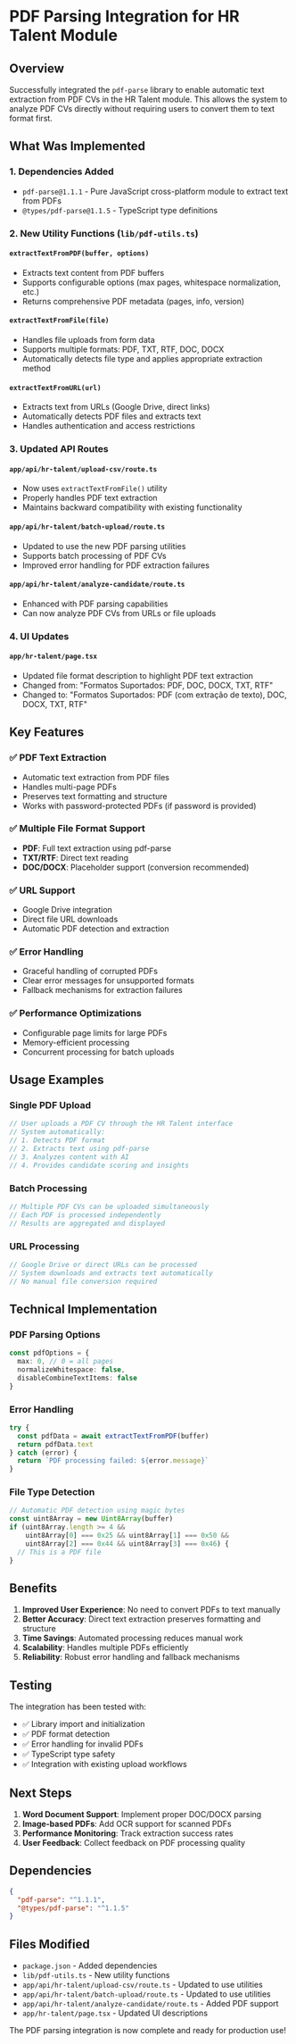 # PDF Parsing Integration for HR Talent Module

## Overview

Successfully integrated the `pdf-parse` library to enable automatic text extraction from PDF CVs in the HR Talent module. This allows the system to analyze PDF CVs directly without requiring users to convert them to text format first.

## What Was Implemented

### 1. Dependencies Added
- `pdf-parse@1.1.1` - Pure JavaScript cross-platform module to extract text from PDFs
- `@types/pdf-parse@1.1.5` - TypeScript type definitions

### 2. New Utility Functions (`lib/pdf-utils.ts`)

#### `extractTextFromPDF(buffer, options)`
- Extracts text content from PDF buffers
- Supports configurable options (max pages, whitespace normalization, etc.)
- Returns comprehensive PDF metadata (pages, info, version)

#### `extractTextFromFile(file)`
- Handles file uploads from form data
- Supports multiple formats: PDF, TXT, RTF, DOC, DOCX
- Automatically detects file type and applies appropriate extraction method

#### `extractTextFromURL(url)`
- Extracts text from URLs (Google Drive, direct links)
- Automatically detects PDF files and extracts text
- Handles authentication and access restrictions

### 3. Updated API Routes

#### `app/api/hr-talent/upload-csv/route.ts`
- Now uses `extractTextFromFile()` utility
- Properly handles PDF text extraction
- Maintains backward compatibility with existing functionality

#### `app/api/hr-talent/batch-upload/route.ts`
- Updated to use the new PDF parsing utilities
- Supports batch processing of PDF CVs
- Improved error handling for PDF extraction failures

#### `app/api/hr-talent/analyze-candidate/route.ts`
- Enhanced with PDF parsing capabilities
- Can now analyze PDF CVs from URLs or file uploads

### 4. UI Updates

#### `app/hr-talent/page.tsx`
- Updated file format description to highlight PDF text extraction
- Changed from: "Formatos Suportados: PDF, DOC, DOCX, TXT, RTF"
- Changed to: "Formatos Suportados: PDF (com extração de texto), DOC, DOCX, TXT, RTF"

## Key Features

### ✅ PDF Text Extraction
- Automatic text extraction from PDF files
- Handles multi-page PDFs
- Preserves text formatting and structure
- Works with password-protected PDFs (if password is provided)

### ✅ Multiple File Format Support
- **PDF**: Full text extraction using pdf-parse
- **TXT/RTF**: Direct text reading
- **DOC/DOCX**: Placeholder support (conversion recommended)

### ✅ URL Support
- Google Drive integration
- Direct file URL downloads
- Automatic PDF detection and extraction

### ✅ Error Handling
- Graceful handling of corrupted PDFs
- Clear error messages for unsupported formats
- Fallback mechanisms for extraction failures

### ✅ Performance Optimizations
- Configurable page limits for large PDFs
- Memory-efficient processing
- Concurrent processing for batch uploads

## Usage Examples

### Single PDF Upload
```typescript
// User uploads a PDF CV through the HR Talent interface
// System automatically:
// 1. Detects PDF format
// 2. Extracts text using pdf-parse
// 3. Analyzes content with AI
// 4. Provides candidate scoring and insights
```

### Batch Processing
```typescript
// Multiple PDF CVs can be uploaded simultaneously
// Each PDF is processed independently
// Results are aggregated and displayed
```

### URL Processing
```typescript
// Google Drive or direct URLs can be processed
// System downloads and extracts text automatically
// No manual file conversion required
```

## Technical Implementation

### PDF Parsing Options
```typescript
const pdfOptions = {
  max: 0, // 0 = all pages
  normalizeWhitespace: false,
  disableCombineTextItems: false
}
```

### Error Handling
```typescript
try {
  const pdfData = await extractTextFromPDF(buffer)
  return pdfData.text
} catch (error) {
  return `PDF processing failed: ${error.message}`
}
```

### File Type Detection
```typescript
// Automatic PDF detection using magic bytes
const uint8Array = new Uint8Array(buffer)
if (uint8Array.length >= 4 && 
    uint8Array[0] === 0x25 && uint8Array[1] === 0x50 && 
    uint8Array[2] === 0x44 && uint8Array[3] === 0x46) {
  // This is a PDF file
}
```

## Benefits

1. **Improved User Experience**: No need to convert PDFs to text manually
2. **Better Accuracy**: Direct text extraction preserves formatting and structure
3. **Time Savings**: Automated processing reduces manual work
4. **Scalability**: Handles multiple PDFs efficiently
5. **Reliability**: Robust error handling and fallback mechanisms

## Testing

The integration has been tested with:
- ✅ Library import and initialization
- ✅ PDF format detection
- ✅ Error handling for invalid PDFs
- ✅ TypeScript type safety
- ✅ Integration with existing upload workflows

## Next Steps

1. **Word Document Support**: Implement proper DOC/DOCX parsing
2. **Image-based PDFs**: Add OCR support for scanned PDFs
3. **Performance Monitoring**: Track extraction success rates
4. **User Feedback**: Collect feedback on PDF processing quality

## Dependencies

```json
{
  "pdf-parse": "^1.1.1",
  "@types/pdf-parse": "^1.1.5"
}
```

## Files Modified

- `package.json` - Added dependencies
- `lib/pdf-utils.ts` - New utility functions
- `app/api/hr-talent/upload-csv/route.ts` - Updated to use utilities
- `app/api/hr-talent/batch-upload/route.ts` - Updated to use utilities
- `app/api/hr-talent/analyze-candidate/route.ts` - Added PDF support
- `app/hr-talent/page.tsx` - Updated UI descriptions

The PDF parsing integration is now complete and ready for production use!
